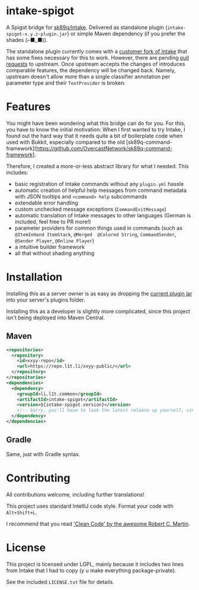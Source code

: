 # intake-spigot
A Spigot bridge for [sk89q/Intake](https://github.com/sk89q/Intake). 
Delivered as standalone plugin (`intake-spigot-x.y.z-plugin.jar`) or simple Maven dependency (if you prefer the shades (⌐■_■)).

The standalone plugin currently comes with a [customer fork of Intake](https://github.com/xxyy/Intake) that has
some fixes necessary for this to work. However, there are pending 
[pull](https://github.com/sk89q/Intake/pull/26) [requests](https://github.com/sk89q/Intake/pull/25) to upstream.
Once upstream accepts the changes of introduces comparable features, the dependency will be changed back.
Namely, upstream doesn't allow more than a single classifier annotation per parameter type and their
`TextProvider` is broken.

# Features

You might have been wondering what this bridge can do for you. For this, you have to know the initial motivation:
When I first wanted to try Intake, I found out the hard way that it needs quite a bit of boilerplate code when
used with Bukkit, especially compared to the old [sk89q-command-framework](https://github.com/OvercastNetwork/sk89q-command-framework].

Therefore, I created a more-or-less abstract library for what I needed. This includes:

* basic registration of Intake commands without any `plugin.yml` hassle
* automatic creation of helpful help messages from command metadata with JSON tooltips and `<command> help` subcommands
* extendable error handling
* custom unchecked message exceptions (`CommandExitMessage`)
* automatic translation of Intake messages to other languages (German is included, feel free to PR more!)
* parameter providers for common things used in commands (such as `@ItemInHand ItemStack`, `@Merged  @Colored String`, `CommandSender`, `@Sender Player`, `@Online Player`)
* a intuitive builder framework
* all that without shading anything

# Installation

Installing this as a server owner is as easy as dropping the
[current plugin jar](https://ci.l1t.li/job/public~intake-spigot/lastRelease/) into your server's plugins folder.

Installing this as a developer is slightly more complicated, since this project isn't being deployed into Maven Central.

## Maven

````xml
<repositories>
  <repository>
    <id>xxyy-repo</id>
    <url>https://repo.l1t.li/xxyy-public/</url>
  </repository>
</repositories>
<dependencies>
  <dependency>
    <groupId>li.l1t.common</groupId>
    <artifactId>intake-spigot</artifactId>
    <version>${intake-spigot.version}</version>
    <!-- Sorry, you'll have to look the latest release up yourself, since this project releases often-ish -->
  </dependency>
</dependencies>
````

## Gradle

Same, just with Gradle syntax.

# Contributing

All contributions welcome, including further translations! 

This project uses standard IntelliJ code style. Format your code with `Alt+Shift+L`. 

I recommend that you read ['Clean Code' by the awesome Robert C. Martin](https://www.google.at/webhp?q=clean+code+pdf#newwindow=1&q=clean+code+pdf).

# License

This project is licensed under LGPL, mainly because it includes two lines from Intake that I had to copy 
(y u make everything package-private).

See the included `LICENSE.txt` file for details.
